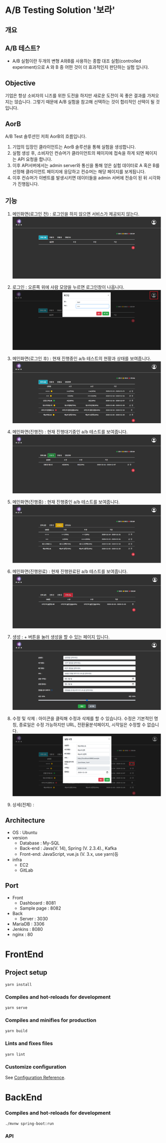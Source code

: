 A/B Testing Solution '보라'
===========================

## 개요

## A/B 테스트?

- A/B 실험이란 두개의 변형 A와B를 사용하는 종합 대조 실험(controlled experiment)으로 A 와 B 중 어떤 것이 더 효과적인지 판단하는 실험 입니다.

## Objective

기업은 항상 소비자의 니즈를 위한 도전을 하지만
새로운 도전이 꼭 좋은 결과를 가져오지는 않습니다.
그렇기 때문에 A/B 실험을 참고해 선택하는 것이 합리적인 선택이 될 것입니다.

## AorB

A/B Test 솔루션인 저희 AorB의 흐름입니다.

1. 기업의 입장인 클라이언트는 AorB 솔루션을 통해 실험을 생성합니다.
2. 실험 생성 후, 소비자인 컨슈머가 클라이언트의 페이지에 접속을 하게 되면 페이지는 API 요청을 합니다.
3. 이후 API서버에서는 admin server와 통신을 통해 얻은 실험 데이터로 A 혹은 B를 선정해 클라이언트 페이지에 응답하고 컨슈머는 해당 페이지를 보게됩니다.
4. 이후 컨슈머가 이벤트를 발생시키면 데이터들을 admin 서버에 전송이 된 뒤 시각화가 진행됩니다.

## 기능

1. 메인화면(로그인 전) : 로그인을 하지 않으면 서비스가 제공되지 않는다.
   ![메인](./images/메인.png)

2. 로그인 : 오른쪽 위에 사람 모양을 누르면 로그인창이 나옵니다.
   ![로그인](./images/로그인.png)

3. 메인화면(로그인 후) : 현재 진행중인 a/b 테스트의 현황과 상태를 보여줍니다.
   ![메인2](./images/메인2.png)

4. 메인화면(진행전) : 현재 진행대기중인 a/b 테스트를 보여줍니다.
   ![메인(진행전)](<./images/메인(진행전).png>)

5. 메인화면(진행중) : 현재 진행중인 a/b 테스트를 보여줍니다.
   ![메인(진행중)](<./images/메인(진행중).png>)

6. 메인화면(진행완료) : 현재 진행완료된 a/b 테스트를 보여줍니다.
   ![메인(진행완료)](<./images/메인(진행완료).png>)

7. 생성 : + 버튼을 눌러 생성을 할 수 있는 페이지 입니다.
   ![생성](./images/생성.png)

8. 수정 및 삭제 : 아이콘을 클릭해 수정과 삭제를 할 수 있습니다. 수정은 기본적인 명칭, 종료일은 수정 가능하지만 URL, 전환율분석페이지, 시작일은 수정할 수 없습니다.
   ![수정](./images/수정.png)

9. 상세(전체) :

## Architecture
- OS : Ubuntu
- version
    - Database : My-SQL
    - Back-end : Java(V. 14), Spring (V. 2.3.4)., Kafka
    - Front-end: JavaScript, vue.js (V. 3.x, use yarn)등
- infra
    - EC2
    - GitLab


## Port
- Front
    - Dashboard : 8081 
    - Sample page : 8082
- Back
    - Server : 3030
- MariaDB : 3306 
- Jenkins : 8080
- nginx : 80

# FrontEnd

## Project setup

```
yarn install
```

### Compiles and hot-reloads for development

```
yarn serve
```

### Compiles and minifies for production

```
yarn build
```

### Lints and fixes files

```
yarn lint
```

### Customize configuration

See [Configuration Reference](https://cli.vuejs.org/config/).

# BackEnd

### Compiles and hot-reloads for development

```
./mvnw spring-boot:run
```

### API